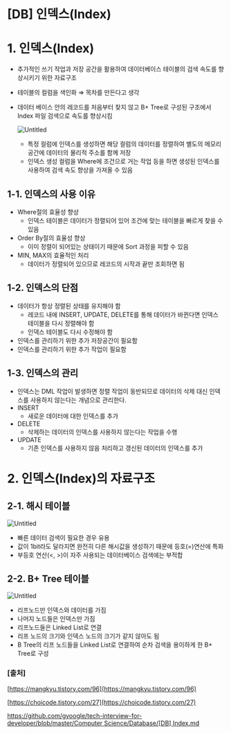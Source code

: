 # [DB] 인덱스(Index)

# 1. 인덱스(Index)

- 추가적인 쓰기 작업과 저장 공간을 활용하여 데이터베이스 테이블의 검색 속도를 향상시키기 위한 자료구조
- 테이블의 컬럼을 색인화 ⇒ 목차를 만든다고 생각
- 데이터 베이스 안의 레코드를 처음부터 찾지 않고 B+ Tree로 구성된 구조에서 Index 파일 검색으로 속도를 향상시킴
    
    ![Untitled](%5BDB%5D%20%E1%84%8B%E1%85%B5%E1%86%AB%E1%84%83%E1%85%A6%E1%86%A8%E1%84%89%E1%85%B3(Index)%20393a3713623e40839f37f51359c4f2d6/Untitled.png)
    
    - 특정 컬럼에 인덱스를 생성하면 해당 컬럼의 데이터를 정렬하여 별도의 메모리 공간에 데이터의 물리적 주소를 함께 저장
    - 인덱스 생성 컬럼을 Where에 조건으로 거는 작업 등을 하면 생성된 인덱스를 사용하여 검색 속도 향상을 가져올 수 있음

## 1-1. 인덱스의 사용 이유

- Where절의 효율성 향상
    - 인덱스 테이블은 데이터가 정렬되어 있어 조건에 맞는 테이블을 빠르게 찾을 수 있음
- Order By절의 효율성 향상
    - 이미 정렬이 되어있는 상태이기 때문에 Sort 과정을 피할 수 있음
- MIN, MAX의 효율적인 처리
    - 데이터가 정렬되어 있으므로 레코드의 시작과 끝만 조회하면 됨

## 1-2. 인덱스의 단점

- 데이터가 항상 정렬된 상태를 유지해야 함
    - 레코드 내에 INSERT, UPDATE, DELETE를 통해 데이터가 바뀐다면 인덱스 테이블을 다시 정렬해야 함
    - 인덱스 테이블도 다시 수정해야 함
- 인덱스를 관리하기 위한 추가 저장공간이 필요함
- 인덱스를 관리하기 위한 추가 작업이 필요함

## 1-3. 인덱스의 관리

- 인덱스는 DML 작업이 발생하면 정렬 작업이 동반되므로 데이터의 삭제 대신 인덱스를 사용하지 않는다는 개념으로 관리한다.
- INSERT
    - 새로운 데이터에 대한 인덱스를 추가
- DELETE
    - 삭제하는 데이터의 인덱스를 사용하지 않는다는 작업을 수행
- UPDATE
    - 기존 인덱스를 사용하지 않음 처리하고 갱신된 데이터의 인덱스를 추가

# 2. 인덱스(Index)의 자료구조

## 2-1. 해시 테이블

![Untitled](%5BDB%5D%20%E1%84%8B%E1%85%B5%E1%86%AB%E1%84%83%E1%85%A6%E1%86%A8%E1%84%89%E1%85%B3(Index)%20393a3713623e40839f37f51359c4f2d6/Untitled%201.png)

- 빠른 데이터 검색이 필요한 경우 유용
- 값이 1bit라도 달라지면 완전히 다른 해시값을 생성하기 때문에 등호(=)연산에 특화
- 부등호 연산(<, >)이 자주 사용되는 데이터베이스 검색에는 부적합

## 2-2. B+ Tree 테이블

![Untitled](%5BDB%5D%20%E1%84%8B%E1%85%B5%E1%86%AB%E1%84%83%E1%85%A6%E1%86%A8%E1%84%89%E1%85%B3(Index)%20393a3713623e40839f37f51359c4f2d6/Untitled%202.png)

- 리프노드만 인덱스와 데이터를 가짐
- 나머지 노드들은 인덱스만 가짐
- 리프노드들은 Linked List로 연결
- 리프 노드의 크기와 인덱스 노드의 크기가 같지 않아도 됨
- B Tree의 리프 노드들을 Linked List로 연결하여 순차 검색을 용이하게 한 B+ Tree로 구성

### [출처]

[https://mangkyu.tistory.com/96](https://mangkyu.tistory.com/96)

[https://choicode.tistory.com/27](https://choicode.tistory.com/27)

[https://github.com/gyoogle/tech-interview-for-developer/blob/master/Computer Science/Database/[DB] Index.md](https://github.com/gyoogle/tech-interview-for-developer/blob/master/Computer%20Science/Database/%5BDB%5D%20Index.md)